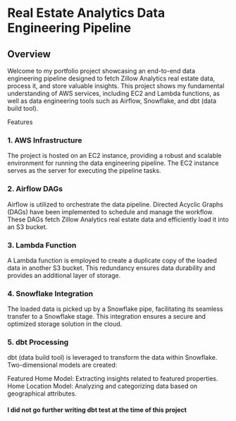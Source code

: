 # Real Estate Analytics Data Engineering Pipeline

## Overview
Welcome to my portfolio project showcasing an end-to-end data engineering pipeline designed to fetch Zillow Analytics real estate data, process it, and store valuable insights. 
This project shows  my fundamental understanding of AWS services, including EC2 and Lambda functions, as well as data engineering tools such as Airflow, Snowflake, and dbt (data build tool).

Features
### 1. AWS Infrastructure
The project is hosted on an EC2 instance, providing a robust and scalable environment for running the data engineering pipeline. The EC2 instance serves as the server for executing the pipeline tasks.

### 2. Airflow DAGs
Airflow is utilized to orchestrate the data pipeline. Directed Acyclic Graphs (DAGs) have been implemented to schedule and manage the workflow. These DAGs fetch Zillow Analytics real estate data and efficiently load it into an S3 bucket.

### 3. Lambda Function
A Lambda function is employed to create a duplicate copy of the loaded data in another S3 bucket. This redundancy ensures data durability and provides an additional layer of storage.

### 4. Snowflake Integration
The loaded data is picked up by a Snowflake pipe, facilitating its seamless transfer to a Snowflake stage. This integration ensures a secure and optimized storage solution in the cloud.

### 5. dbt Processing
dbt (data build tool) is leveraged to transform the data within Snowflake. Two-dimensional models are created:

Featured Home Model: Extracting insights related to featured properties.
Home Location Model: Analyzing and categorizing data based on geographical attributes.


#### I did not go further writing dbt test at the time of this project

